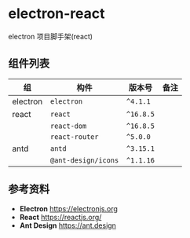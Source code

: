 # electron-react

electron 项目脚手架(react)

## 组件列表

| 组       | 构件                | 版本号    | 备注 |
| -------- | ------------------- | --------- | ---- |
| electron | `electron`          | `^4.1.1`  |
| react    | `react`             | `^16.8.5` |
|          | `react-dom`         | `^16.8.5` |
|          | `react-router`      | `^5.0.0`  |
| antd     | `antd`              | `^3.15.1` |
|          | `@ant-design/icons` | `^1.1.16` |

## 参考资料

- **Electron** <https://electronjs.org>
- **React** <https://reactjs.org/>
- **Ant Design** <https://ant.design>
